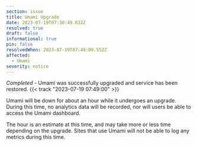 ```yaml
---
section: issue
title: Umami Upgrade
date: 2023-07-19T07:30:49.632Z
resolved: true
draft: false
informational: true
pin: false
resolvedWhen: 2023-07-19T07:49:09.552Z
affected:
  - Umami
severity: notice
---
```

*Completed* - Umami was successfully upgraded and service has been restored. {{< track "2023-07-19 07:49:00" >}}

Umami will be down for about an hour while it undergoes an upgrade. During this time, no analytics data will be recorded, nor will users be able to access the Umami dashboard.

The hour is an estimate at this time, and may take more or less time depending on the upgrade. Sites that use Umami will not be able to log any metrics during this time.
